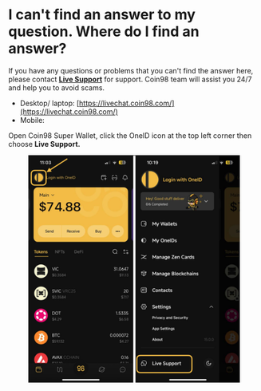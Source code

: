 # I can't find an answer to my question. Where do I find an answer?

If you have any questions or problems that you can't find the answer here, please contact [**Live Support**](https://livechat.coin98.com/) for support. Coin98 team will assist you 24/7 and help you to avoid scams.

* Desktop/ laptop: [https://livechat.coin98.com/](https://livechat.coin98.com/)
* Mobile:&#x20;

Open Coin98 Super Wallet, click the OneID icon at the top left corner then choose **Live Support.**

<figure><img src="../../../../../.gitbook/assets/coin98-app-live-support.png" alt=""><figcaption></figcaption></figure>
